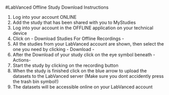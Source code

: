 #LabVanced Offline Study Download Instructions

1. Log into your account ONLINE
2. Add the study that has been shared with you to MyStudies
3. Log into your account in the OFFLINE application on your technical device
4. Click on - Download Studies For Offline Recordings -
5. All the studies from your LabVanced account are shown, then select the one you need by clicking - Download - 
6. After the Download of your study click on the eye symbol beneath -Actions-
7. Start the study by clicking on the recording button
8. When the study is finished click on the blue arrow to upload the datasets to the LabVanced server (Make sure you dont accidently press the trash bin symbol!)
9. The datasets will be accessible online on your LabVanced account
